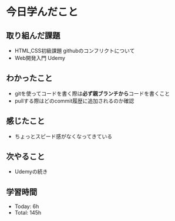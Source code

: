 # 今日学んだこと
## 取り組んだ課題
- HTML,CSS初級課題 githubのコンフリクトについて
- Web開発入門 Udemy
## わかったこと
- gitを使ってコードを書く際は**必ず親ブランチから**コードを書くこと
- pullする際はどのcommit履歴に追加されるのか確認
## 感じたこと
- ちょっとスピード感がなくなってきている
## 次やること
- Udemyの続き
## 学習時間
- Today: 6h
- Total: 145h